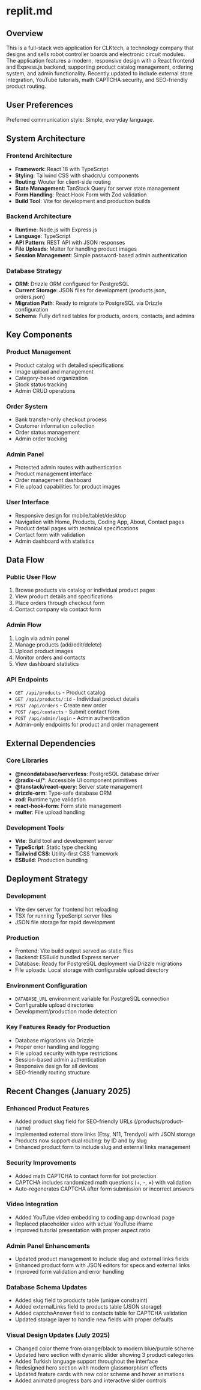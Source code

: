 # replit.md

## Overview

This is a full-stack web application for CLKtech, a technology company that designs and sells robot controller boards and electronic circuit modules. The application features a modern, responsive design with a React frontend and Express.js backend, supporting product catalog management, ordering system, and admin functionality. Recently updated to include external store integration, YouTube tutorials, math CAPTCHA security, and SEO-friendly product routing.

## User Preferences

Preferred communication style: Simple, everyday language.

## System Architecture

### Frontend Architecture
- **Framework**: React 18 with TypeScript
- **Styling**: Tailwind CSS with shadcn/ui components
- **Routing**: Wouter for client-side routing
- **State Management**: TanStack Query for server state management
- **Form Handling**: React Hook Form with Zod validation
- **Build Tool**: Vite for development and production builds

### Backend Architecture
- **Runtime**: Node.js with Express.js
- **Language**: TypeScript
- **API Pattern**: REST API with JSON responses
- **File Uploads**: Multer for handling product images
- **Session Management**: Simple password-based admin authentication

### Database Strategy
- **ORM**: Drizzle ORM configured for PostgreSQL
- **Current Storage**: JSON files for development (products.json, orders.json)
- **Migration Path**: Ready to migrate to PostgreSQL via Drizzle configuration
- **Schema**: Fully defined tables for products, orders, contacts, and admins

## Key Components

### Product Management
- Product catalog with detailed specifications
- Image upload and management
- Category-based organization
- Stock status tracking
- Admin CRUD operations

### Order System
- Bank transfer-only checkout process
- Customer information collection
- Order status management
- Admin order tracking

### Admin Panel
- Protected admin routes with authentication
- Product management interface
- Order management dashboard
- File upload capabilities for product images

### User Interface
- Responsive design for mobile/tablet/desktop
- Navigation with Home, Products, Coding App, About, Contact pages
- Product detail pages with technical specifications
- Contact form with validation
- Admin dashboard with statistics

## Data Flow

### Public User Flow
1. Browse products via catalog or individual product pages
2. View product details and specifications
3. Place orders through checkout form
4. Contact company via contact form

### Admin Flow
1. Login via admin panel
2. Manage products (add/edit/delete)
3. Upload product images
4. Monitor orders and contacts
5. View dashboard statistics

### API Endpoints
- `GET /api/products` - Product catalog
- `GET /api/products/:id` - Individual product details
- `POST /api/orders` - Create new order
- `POST /api/contacts` - Submit contact form
- `POST /api/admin/login` - Admin authentication
- Admin-only endpoints for product and order management

## External Dependencies

### Core Libraries
- **@neondatabase/serverless**: PostgreSQL database driver
- **@radix-ui/***: Accessible UI component primitives
- **@tanstack/react-query**: Server state management
- **drizzle-orm**: Type-safe database ORM
- **zod**: Runtime type validation
- **react-hook-form**: Form state management
- **multer**: File upload handling

### Development Tools
- **Vite**: Build tool and development server
- **TypeScript**: Static type checking
- **Tailwind CSS**: Utility-first CSS framework
- **ESBuild**: Production bundling

## Deployment Strategy

### Development
- Vite dev server for frontend hot reloading
- TSX for running TypeScript server files
- JSON file storage for rapid development

### Production
- Frontend: Vite build output served as static files
- Backend: ESBuild bundled Express server
- Database: Ready for PostgreSQL deployment via Drizzle migrations
- File uploads: Local storage with configurable upload directory

### Environment Configuration
- `DATABASE_URL` environment variable for PostgreSQL connection
- Configurable upload directories
- Development/production mode detection

### Key Features Ready for Production
- Database migrations via Drizzle
- Proper error handling and logging
- File upload security with type restrictions
- Session-based admin authentication
- Responsive design for all devices
- SEO-friendly routing structure

## Recent Changes (January 2025)

### Enhanced Product Features
- Added product slug field for SEO-friendly URLs (/products/product-name)
- Implemented external store links (Etsy, N11, Trendyol) with JSON storage
- Products now support dual routing: by ID and by slug
- Enhanced product form to include slug and external links management

### Security Improvements
- Added math CAPTCHA to contact form for bot protection
- CAPTCHA includes randomized math questions (+, -, ×) with validation
- Auto-regenerates CAPTCHA after form submission or incorrect answers

### Video Integration
- Added YouTube video embedding to coding app download page
- Replaced placeholder video with actual YouTube iframe
- Improved tutorial presentation with proper aspect ratio

### Admin Panel Enhancements
- Updated product management to include slug and external links fields
- Enhanced product form with JSON editors for specs and external links
- Improved form validation and error handling

### Database Schema Updates
- Added slug field to products table (unique constraint)
- Added externalLinks field to products table (JSON storage)
- Added captchaAnswer field to contacts table for CAPTCHA validation
- Updated storage layer to handle new fields with proper defaults

### Visual Design Updates (July 2025)
- Changed color theme from orange/black to modern blue/purple scheme
- Updated hero section with dynamic slider showing 3 product categories
- Added Turkish language support throughout the interface
- Redesigned hero section with modern glassmorphism effects
- Updated feature cards with new color scheme and hover animations
- Added animated progress bars and interactive slider controls